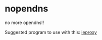 # nopendns
no more opendns!!

Suggested program to use with this: [ieproxy](https://github.com/DanStevens/ieproxy/tree/master/Release)